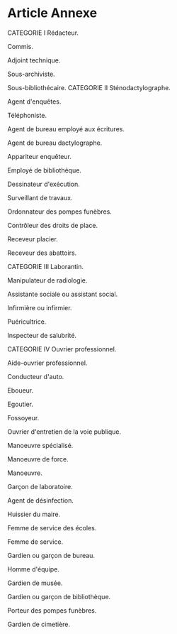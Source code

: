 # Article Annexe

CATEGORIE I    Rédacteur.

Commis.

Adjoint technique.

Sous-archiviste.

Sous-bibliothécaire.    CATEGORIE II    Sténodactylographe.

Agent d'enquêtes.

Téléphoniste.

Agent de bureau employé aux écritures.

Agent de bureau dactylographe.

Appariteur enquêteur.

Employé de bibliothèque.

Dessinateur d'exécution.

Surveillant de travaux.

Ordonnateur des pompes funèbres.

Contrôleur des droits de place.

Receveur placier.

Receveur des abattoirs.

CATEGORIE III    Laborantin.

Manipulateur de radiologie.

Assistante sociale ou assistant social.

Infirmière ou infirmier.

Puéricultrice.

Inspecteur de salubrité.

CATEGORIE IV    Ouvrier professionnel.

Aide-ouvrier professionnel.

Conducteur d'auto.

Eboueur.

Egoutier.

Fossoyeur.

Ouvrier d'entretien de la voie publique.

Manoeuvre spécialisé.

Manoeuvre de force.

Manoeuvre.

Garçon de laboratoire.

Agent de désinfection.

Huissier du maire.

Femme de service des écoles.

Femme de service.

Gardien ou garçon de bureau.

Homme d'équipe.

Gardien de musée.

Gardien ou garçon de bibliothèque.

Porteur des pompes funèbres.

Gardien de cimetière.
